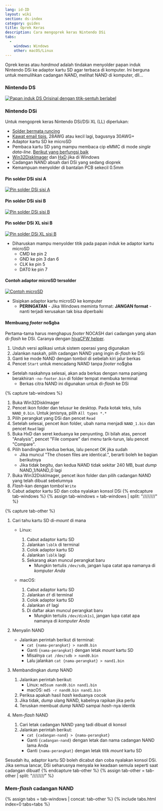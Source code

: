 ```yaml
---
lang: id-ID
layout: wiki
section: ds-index
category: guides
title: Oprek Keras
description: Cara mengoprek keras Nintendo DSi
tabs:
  - 
    windows: Windows
    other: macOS/Linux
---
```


Oprek keras atau *hardmod* adalah tindakan menyolder papan induk Nintendo DSi ke adaptor kartu SD agar terbaca di komputer. Ini berguna untuk memulihkan cadangan NAND, melihat NAND di komputer, dll...

### Nintendo DS
[![Papan induk DS Orisinal dengan titik-sentuh berlabel](/assets/images/ds-hardmod/mobo_pinout.png)](/assets/images/ds-hardmod/mobo_pinout.png)

### Nintendo DSi

Untuk mengoprek keras Nintendo DSi/DSi XL (LL) diperlukan:
   - [Solder bermata runcing](https://www.amazon.com/dp/B01N4571Q6)
   - [Kawat email tipis](https://www.amazon.com/dp/B01MXGNTA4), 28AWG atau kecil lagi, bagusnya 30AWG+
   - Adaptor kartu SD ke microSD
   - Pembaca kartu SD yang mampu membaca cip eMMC di mode *single data-line*. [Berikut yang berfungsi baik](https://www.amazon.com/dp/B006T9B6R2)
   - [Win32DiskImager](https://sourceforge.net/projects/win32diskimager/) dan [HxD](https://mh-nexus.de/en/downloads.php?product=HxD20) jika di Windows
   - Cadangan NAND absah dari DSi yang sedang dioprek
   - Kemampuan menyolder di bantalan PCB sekecil 0.5mm

#### Pin solder DSi sisi A
[![Pin solder DSi sisi A](/assets/images/dsi-hardmod/side_a.jpg)](/assets/images/dsi-hardmod/side_a.jpg)
#### Pin solder DSi sisi B
[![Pin solder DSi sisi B](/assets/images/dsi-hardmod/side_b.png)](/assets/images/dsi-hardmod/side_b.png)
#### Pin solder DSi XL sisi B
[![Pin solder DSi XL sisi B](/assets/images/dsi-hardmod/dsi_xl_side_b.png)](/assets/images/dsi-hardmod/dsi_xl_side_b.png)

- Diharuskan mampu menyolder titik pada papan induk ke adaptor kartu microSD
   - CMD ke pin 2
   - GND ke pin 3 dan 6
   - CLK ke pin 5
   - DAT0 ke pin 7

#### Contoh adaptor microSD tersolder
[![Contoh microSD](/assets/images/dsi-hardmod/sd.jpg)](/assets/images/dsi-hardmod/sd.jpg)

- Sisipkan adaptor kartu microSD ke komputer
   - **PERINGATAN** - Jika Windows meminta format: **JANGAN format** - nanti terjadi kerusakan tak bisa diperbaiki

#### Membuang *footer* no$gba
Pertama-tama harus menghapus *footer* NOCASH dari cadangan yang akan di-*flash* ke DSi. Caranya dengan [hiyaCFW helper](https://github.com/mondul/HiyaCFW-Helper/releases/latest).

1. Unduh versi aplikasi untuk sistem operasi yang digunakan
1. Jalankan naskah, pilih cadangan NAND yang ingin di-*flash* ke DSi
1. Ganti ke mode NAND dengan tombol di sebelah kiri jalur berkas
1. Pencet `Start` untuk mencadang NAND tanpa *footer* no$gba

- Setelah naskahnya selesai, akan ada berkas dengan nama panjang berakhiran `-no-footer.bin` di folder tempat membuka terminal
   - Berkas citra NAND ini digunakan untuk di-*flash* ke DSi

{% capture tab-windows %}
1. Buka Win32DiskImager
1. Pencet ikon folder dan telusur ke desktop. Pada kotak teks, tulis `NAND_0.bin`. Untuk jenisnya, pilih `All types *.*`
1. Pilih perangkat yang DSi dan pencet `Read`
1. Setelah selesai, pencet ikon folder, ubah nama menjadi `NAND_1.bin` dan pencet `Read` lagi
1. Buka HxD dan seret keduanya ke penyunting. Di bilah atas, pencet "Analysis", pencet "File compare" dari menu tarik-turun, lalu pencet "Compare".
1. Pilih bandingkan kedua berkas, lalu pencet OK jika sudah
   - Jika muncul "The chosen files are identical.", berarti boleh ke bagian berikutnya
   - Jika tidak begitu, dan kedua NAND tidak sekitar 240 MB, buat *dump* NAND_1/NAND_0 lagi
1. Buka Win32DiskImager, pencet ikon folder dan pilih cadangan NAND yang telah dibuat sebelumnya
1. *Flash*-kan dengan tombol `Write`
1. Cabut adaptor kartu SD dan coba nyalakan konsol DSi
{% endcapture tab-windows %}
{% assign tab-windows = tab-windows | split: "////////" %}


{% capture tab-other %}
1. Cari tahu kartu SD di-*mount* di mana
   - Linux:
      1. Cabut adaptor kartu SD
      1. Jalankan `lsblk` di terminal
      1. Colok adaptor kartu SD
      1. Jalankan `lsblk` lagi
      1. Sekarang akan muncul perangkat baru
         - Mungkin tertulis `/dev/sdb`, jangan lupa catat apa namanya di *komputer Anda*

   - macOS:
      1. Cabut adaptor kartu SD
      1. Jalankan `df` di terminal
      1. Colok adaptor kartu SD
      1. Jalankan `df` lagi
      1. Di daftar akan muncul perangkat baru
         - Mungkin tertulis `/dev/disk1s1`, jangan lupa catat apa namanya di *komputer Anda*

1. Menyalin NAND
   - Jalankan perintah berikut di terminal:
      - `cat {nama-perangkat} > nand0.bin`
      - Ganti `{nama-perangkat}` dengan letak *mount* kartu SD
      - Misalnya `cat /dev/sdb > nand0.bin`
      - Lalu jalankan `cat {nama-perangkat} > nand1.bin`


1. Membandingkan *dump* NAND
   1. Jalankan perintah berikut:
      - Linux: `md5sum nand0.bin nand1.bin`
      - macOS: `md5 -r nand0.bin nand1.bin`
   1. Periksa apakah hasil *hash* keduanya cocok
   1. Jika tidak, *dump* ulang NAND, kabelnya rapikan jika perlu
   1. Teruskan membuat *dump* NAND sampai *hash*-nya identik

1. Mem-*flash* NAND
   1. Cari letak cadangan NAND yang tadi dibuat di konsol
   1. Jalankan perintah berikut:
      - `cat {cadangan-nand} > {nama-perangkat}`
      - Ganti `{cadangan-nand}` dengan letak dan nama cadangan NAND lama Anda
      - Ganti `{nama-perangkat}` dengan letak titik *mount* kartu SD

Sesudah itu, adaptor kartu SD boleh dicabut dan coba nyalakan konsol DSi. Jika semua lancar, DSi seharusnya menyala ke keadaan semula seperti saat cadangan dibuat!
{% endcapture tab-other %}
{% assign tab-other = tab-other | split: "////////" %}

### Mem-*flash* cadangan NAND
{% assign tabs = tab-windows | concat: tab-other %}
{% include tabs.html index=0 tabs=tabs %}
